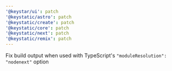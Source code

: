 ```yaml
---
'@keystar/ui': patch
'@keystatic/astro': patch
'@keystatic/create': patch
'@keystatic/core': patch
'@keystatic/next': patch
'@keystatic/remix': patch
---
```


Fix build output when used with TypeScript's `"moduleResolution": "nodenext"` option
